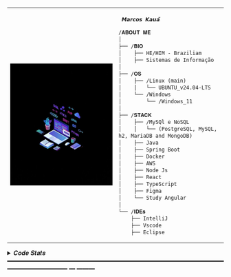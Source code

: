 <table>
  <tr>
    <td style="width: 50%;">
       <img src="transferir (1).png" alt="Asuka" style="width: 100%; border: none;"/>
    </td>
    <td style="width: 50%; vertical-align: top;">
      <p style="font-family: monospace; font-size: 16px;"> 

        
     𝙈𝙖𝙧𝙘𝙤𝙨 𝙆𝙖𝙪𝙖̃

</p>

    /𝐀𝐁𝐎𝐔𝐓 𝐌𝐄
    │
    ├── /𝐁𝐈𝐎
    │    ├── HE/HIM - Braziliam
    │    ├── Sistemas de Informação
    │
    ├── /𝐎𝐒
    │    ├── /Linux (main)
    │    │   └── UBUNTU_v24.04-LTS
    │    └── /Windows
    │        └── /Windows_11
    │
    ├── /𝐒𝐓𝐀𝐂𝐊
    │    ├── /MySQl e NoSQL
    │    │   └── (PostgreSQL, MySQL, h2, MariaDB and MongoDB)
    │    ├── Java
    │    ├── Spring Boot
    │    ├── Docker
    │    ├── AWS
    │    ├── Node Js
    │    ├── React
    │    ├── TypeScript
    │    ├── Figma
    │    └── Study Angular
    │
    └── /𝐈𝐃𝐄𝐬
        ├── IntelliJ
        ├── Vscode
        ├── Eclipse
        
  </tr>
</table>

<details>
  <summary> 𝑪𝒐𝒅𝒆 𝑺𝒕𝒂𝒕𝒔 ━━━━━━━━━━━━━━━━━━━━━━━━━━━━━━━━━━━━━━━━━━━━━━ ━ ━━━</summary>
  <br>
  <div align="center">
    <img src="https://github-readme-stats.vercel.app/api?username=immark007&show_icons=true&theme=transparent" height="150px">
    <img src="https://github-readme-stats.vercel.app/api/top-langs/?username=MarceloNobrega29&layout=compact&theme=transparent" height="150px">
  </div>
  <br>
</details>


